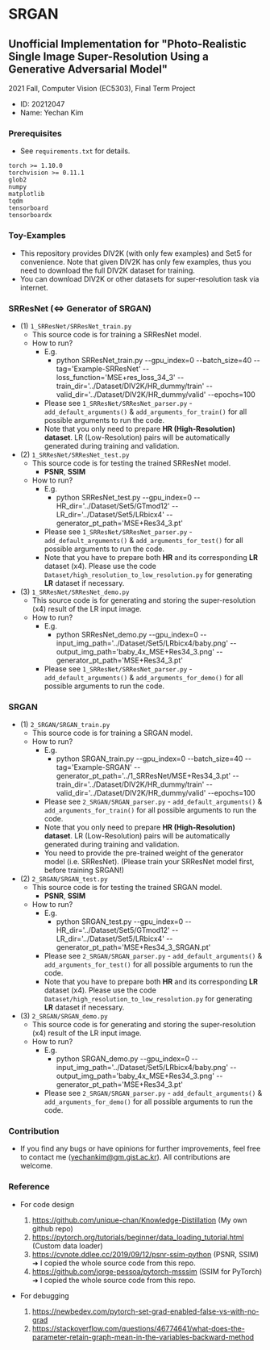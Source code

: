 # SRGAN
## Unofficial Implementation for "Photo-Realistic Single Image Super-Resolution Using a Generative Adversarial Model"
2021 Fall, Computer Vision (EC5303), Final Term Project
+ ID: 20212047
+ Name: Yechan Kim

### Prerequisites
- See `requirements.txt` for details.
~~~ME
torch >= 1.10.0
torchvision >= 0.11.1
glob2
numpy
matplotlib
tqdm
tensorboard
tensorboardx
~~~

### Toy-Examples
- This repository provides DIV2K (with only few examples) and Set5 for convenience. Note that given DIV2K has only few examples, thus you need to download the full DIV2K dataset for training.
- You can download DIV2K or other datasets for super-resolution task via internet.


### SRResNet (⇔ Generator of SRGAN)
- (1) `1_SRResNet/SRResNet_train.py`
  - This source code is for training a SRResNet model.
  - How to run?
    - E.g.
      - python SRResNet_train.py --gpu_index=0 --batch_size=40 --tag='Example-SRResNet' --loss_function='MSE+res_loss_34_3' --train_dir='../Dataset/DIV2K/HR_dummy/train' --valid_dir='../Dataset/DIV2K/HR_dummy/valid' --epochs=100
    - Please see `1_SRResNet/SRResNet_parser.py` - `add_default_arguments()` & `add_arguments_for_train()` for all possible arguments to run the code.
    - Note that you only need to prepare **HR (High-Resolution) dataset**. LR (Low-Resolution) pairs will be automatically generated during training and validation.
- (2) `1_SRResNet/SRResNet_test.py`
  - This source code is for testing the trained SRResNet model.
    - **PSNR**, **SSIM**
  - How to run?
    - E.g.
      - python SRResNet_test.py --gpu_index=0 --HR_dir='../Dataset/Set5/GTmod12' --LR_dir='../Dataset/Set5/LRbicx4' --generator_pt_path='MSE+Res34_3.pt'
    - Please see `1_SRResNet/SRResNet_parser.py` - `add_default_arguments()` & `add_arguments_for_test()` for all possible arguments to run the code.
    - Note that you have to prepare both **HR** and its corresponding **LR** dataset (x4). Please use the code `Dataset/high_resolution_to_low_resolution.py` for generating **LR** dataset if necessary.
- (3) `1_SRResNet/SRResNet_demo.py`
  - This source code is for generating and storing the super-resolution (x4) result of the LR input image.
  - How to run?
    - E.g.
      - python SRResNet_demo.py --gpu_index=0 --input_img_path='../Dataset/Set5/LRbicx4/baby.png' --output_img_path='baby_4x_MSE+Res34_3.png' --generator_pt_path='MSE+Res34_3.pt'
    - Please see `1_SRResNet/SRResNet_parser.py` - `add_default_arguments()` & `add_arguments_for_demo()` for all possible arguments to run the code.

### SRGAN
- (1) `2_SRGAN/SRGAN_train.py`
  - This source code is for training a SRGAN model.
  - How to run?
    - E.g.
      - python SRGAN_train.py --gpu_index=0 --batch_size=40 --tag='Example-SRGAN' --generator_pt_path='../1_SRResNet/MSE+Res34_3.pt' --train_dir='../Dataset/DIV2K/HR_dummy/train' --valid_dir='../Dataset/DIV2K/HR_dummy/valid' --epochs=100
    - Please see `2_SRGAN/SRGAN_parser.py` - `add_default_arguments()` & `add_arguments_for_train()` for all possible arguments to run the code.
    - Note that you only need to prepare **HR (High-Resolution) dataset**. LR (Low-Resolution) pairs will be automatically generated during training and validation.
    - You need to provide the pre-trained weight of the generator model (i.e. SRResNet). (Please train your SRResNet model first, before training SRGAN!)
- (2) `2_SRGAN/SRGAN_test.py`
  - This source code is for testing the trained SRGAN model.
    - **PSNR**, **SSIM**
  - How to run?
    - E.g.
      - python SRGAN_test.py --gpu_index=0 --HR_dir='../Dataset/Set5/GTmod12' --LR_dir='../Dataset/Set5/LRbicx4' --generator_pt_path='MSE+Res34_3_SRGAN.pt'
    - Please see `2_SRGAN/SRGAN_parser.py` - `add_default_arguments()` & `add_arguments_for_test()` for all possible arguments to run the code.
    - Note that you have to prepare both **HR** and its corresponding **LR** dataset (x4). Please use the code `Dataset/high_resolution_to_low_resolution.py` for generating **LR** dataset if necessary.
- (3) `2_SRGAN/SRGAN_demo.py`
  - This source code is for generating and storing the super-resolution (x4) result of the LR input image.
  - How to run?
    - E.g.
      - python SRGAN_demo.py --gpu_index=0 --input_img_path='../Dataset/Set5/LRbicx4/baby.png' --output_img_path='baby_4x_MSE+Res34_3.png' --generator_pt_path='MSE+Res34_3.pt'
    - Please see `2_SRGAN/SRGAN_parser.py` - `add_default_arguments()` & `add_arguments_for_demo()` for all possible arguments to run the code.

### Contribution
- If you find any bugs or have opinions for further improvements, feel free to contact me (yechankim@gm.gist.ac.kr). All contributions are welcome.

### Reference
- For code design
  1. https://github.com/unique-chan/Knowledge-Distillation (My own github repo)
  2. https://pytorch.org/tutorials/beginner/data_loading_tutorial.html (Custom data loader)
  3. https://cvnote.ddlee.cc/2019/09/12/psnr-ssim-python (PSNR, SSIM) ➜ I copied the whole source code from this repo.
  4. https://github.com/jorge-pessoa/pytorch-msssim (SSIM for PyTorch) ➜ I copied the whole source code from this repo.


- For debugging
  1. https://newbedev.com/pytorch-set-grad-enabled-false-vs-with-no-grad
  2. https://stackoverflow.com/questions/46774641/what-does-the-parameter-retain-graph-mean-in-the-variables-backward-method
